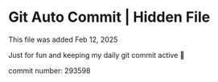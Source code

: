 # Git Auto Commit | Hidden File

This file was added Feb 12, 2025

Just for fun and keeping my daily git commit active 🤪

commit number: 293598
